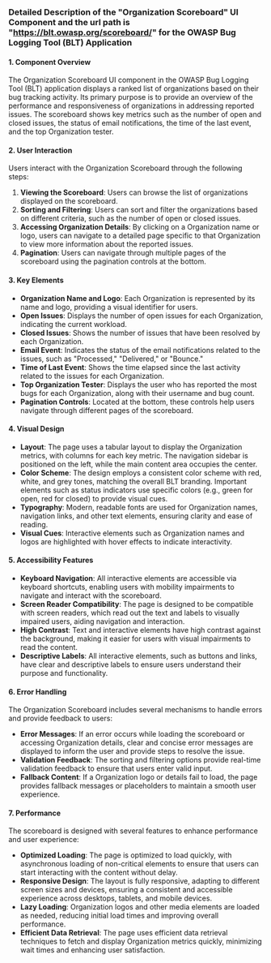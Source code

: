 ### Detailed Description of the "Organization Scoreboard" UI Component and the url path is "https://blt.owasp.org/scoreboard/" for the OWASP Bug Logging Tool (BLT) Application

#### 1. Component Overview
The Organization Scoreboard UI component in the OWASP Bug Logging Tool (BLT) application displays a ranked list of organizations based on their bug tracking activity. Its primary purpose is to provide an overview of the performance and responsiveness of organizations in addressing reported issues. The scoreboard shows key metrics such as the number of open and closed issues, the status of email notifications, the time of the last event, and the top Organization tester.

#### 2. User Interaction
Users interact with the Organization Scoreboard through the following steps:
1. **Viewing the Scoreboard**: Users can browse the list of organizations displayed on the scoreboard.
2. **Sorting and Filtering**: Users can sort and filter the organizations based on different criteria, such as the number of open or closed issues.
3. **Accessing Organization Details**: By clicking on a Organization name or logo, users can navigate to a detailed page specific to that Organization to view more information about the reported issues.
4. **Pagination**: Users can navigate through multiple pages of the scoreboard using the pagination controls at the bottom.

#### 3. Key Elements
- **Organization Name and Logo**: Each Organization is represented by its name and logo, providing a visual identifier for users.
- **Open Issues**: Displays the number of open issues for each Organization, indicating the current workload.
- **Closed Issues**: Shows the number of issues that have been resolved by each Organization.
- **Email Event**: Indicates the status of the email notifications related to the issues, such as "Processed," "Delivered," or "Bounce."
- **Time of Last Event**: Shows the time elapsed since the last activity related to the issues for each Organization.
- **Top Organization Tester**: Displays the user who has reported the most bugs for each Organization, along with their username and bug count.
- **Pagination Controls**: Located at the bottom, these controls help users navigate through different pages of the scoreboard.

#### 4. Visual Design
- **Layout**: The page uses a tabular layout to display the Organization metrics, with columns for each key metric. The navigation sidebar is positioned on the left, while the main content area occupies the center.
- **Color Scheme**: The design employs a consistent color scheme with red, white, and grey tones, matching the overall BLT branding. Important elements such as status indicators use specific colors (e.g., green for open, red for closed) to provide visual cues.
- **Typography**: Modern, readable fonts are used for Organization names, navigation links, and other text elements, ensuring clarity and ease of reading.
- **Visual Cues**: Interactive elements such as Organization names and logos are highlighted with hover effects to indicate interactivity.

#### 5. Accessibility Features
- **Keyboard Navigation**: All interactive elements are accessible via keyboard shortcuts, enabling users with mobility impairments to navigate and interact with the scoreboard.
- **Screen Reader Compatibility**: The page is designed to be compatible with screen readers, which read out the text and labels to visually impaired users, aiding navigation and interaction.
- **High Contrast**: Text and interactive elements have high contrast against the background, making it easier for users with visual impairments to read the content.
- **Descriptive Labels**: All interactive elements, such as buttons and links, have clear and descriptive labels to ensure users understand their purpose and functionality.

#### 6. Error Handling
The Organization Scoreboard includes several mechanisms to handle errors and provide feedback to users:
- **Error Messages**: If an error occurs while loading the scoreboard or accessing Organization details, clear and concise error messages are displayed to inform the user and provide steps to resolve the issue.
- **Validation Feedback**: The sorting and filtering options provide real-time validation feedback to ensure that users enter valid input.
- **Fallback Content**: If a Organization logo or details fail to load, the page provides fallback messages or placeholders to maintain a smooth user experience.

#### 7. Performance
The scoreboard is designed with several features to enhance performance and user experience:
- **Optimized Loading**: The page is optimized to load quickly, with asynchronous loading of non-critical elements to ensure that users can start interacting with the content without delay.
- **Responsive Design**: The layout is fully responsive, adapting to different screen sizes and devices, ensuring a consistent and accessible experience across desktops, tablets, and mobile devices.
- **Lazy Loading**: Organization logos and other media elements are loaded as needed, reducing initial load times and improving overall performance.
- **Efficient Data Retrieval**: The page uses efficient data retrieval techniques to fetch and display Organization metrics quickly, minimizing wait times and enhancing user satisfaction.
